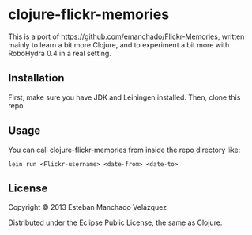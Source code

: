 # clojure-flickr-memories

This is a port of https://github.com/emanchado/Flickr-Memories,
written mainly to learn a bit more Clojure, and to experiment a bit
more with RoboHydra 0.4 in a real setting.


## Installation

First, make sure you have JDK and Leiningen installed. Then, clone
this repo.


## Usage

You can call clojure-flickr-memories from inside the repo directory
like:

    lein run <Flickr-username> <date-from> <date-to>


## License

Copyright © 2013 Esteban Manchado Velázquez

Distributed under the Eclipse Public License, the same as Clojure.
